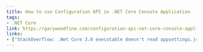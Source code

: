 ```yaml
---
title: How to use Configuration API in .NET Core Console Application
tags:
- .NET Core
link: https://garywoodfine.com/configuration-api-net-core-console-application/
links:
- ["StackOverflow: .Net Core 3.0 executable doesn't read appsettings.json",https://stackoverflow.com/q/58148450/146360]
---
```

